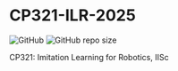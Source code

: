 # CP321-ILR-2025

![GitHub](https://img.shields.io/github/license/AshrithSagar/CP321-ILR-2025)
![GitHub repo size](https://img.shields.io/github/repo-size/AshrithSagar/CP321-ILR-2025)

CP321: Imitation Learning for Robotics, IISc
